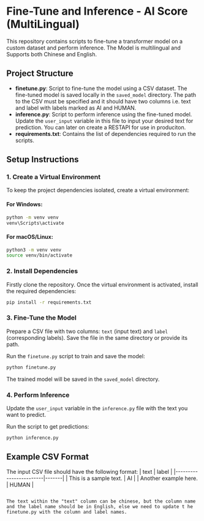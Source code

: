 
# Fine-Tune and Inference - AI Score (MultiLingual)

This repository contains scripts to fine-tune a transformer model on a custom dataset and perform inference. The Model is multilingual and Supports both Chinese and English.

## Project Structure
- **finetune.py**: Script to fine-tune the model using a CSV dataset. The fine-tuned model is saved locally in the `saved_model` directory. The path to the CSV must be specified and it should have two columns i.e. text and label with labels marked as AI and HUMAN.
- **inference.py**: Script to perform inference using the fine-tuned model. Update the `user_input` variable in this file to input your desired text for prediction. You can later on create a RESTAPI for use in produciton.
- **requirements.txt**: Contains the list of dependencies required to run the scripts.

## Setup Instructions

### 1. Create a Virtual Environment
To keep the project dependencies isolated, create a virtual environment:

#### For Windows:
```bash
python -m venv venv
venv\Scripts\activate
```

#### For macOS/Linux:
```bash
python3 -m venv venv
source venv/bin/activate
```

### 2. Install Dependencies
Firstly clone the repository.
Once the virtual environment is activated, install the required dependencies:
```bash
pip install -r requirements.txt
```

### 3. Fine-Tune the Model
Prepare a CSV file with two columns: `text` (input text) and `label` (corresponding labels). Save the file in the same directory or provide its path.

Run the `finetune.py` script to train and save the model:
```bash
python finetune.py
```
The trained model will be saved in the `saved_model` directory.

### 4. Perform Inference
Update the `user_input` variable in the `inference.py` file with the text you want to predict.

Run the script to get predictions:
```bash
python inference.py
```



## Example CSV Format
The input CSV file should have the following format:
| text                   | label |
|------------------------|-------|
| This is a sample text. | AI    |
| Another example here.  | HUMAN |
```

The text within the "text" column can be chinese, but the column name and the label name should be in English, else we need to update t he finetune.py with the column and label names.